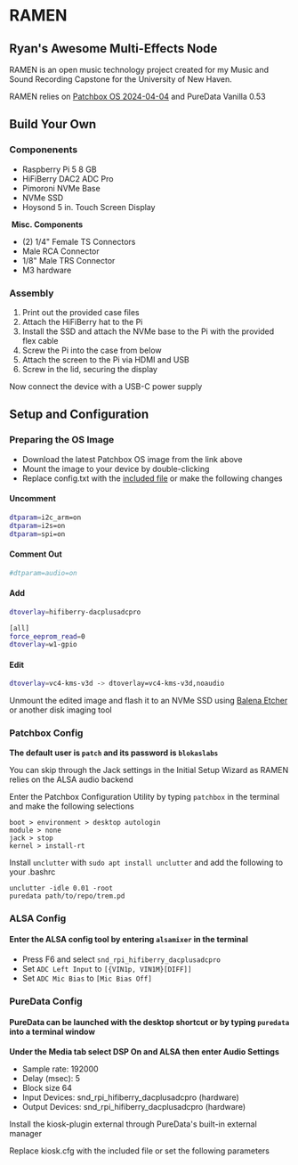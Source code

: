 # RAMEN

## Ryan's Awesome Multi-Effects Node

RAMEN is an open music technology project created for my Music and Sound Recording Capstone for the University of New Haven. 

RAMEN relies on [Patchbox OS 2024-04-04](https://community.blokas.io/t/beta-patchbox-os-bookworm-arm64-2024-04-04/5163) and PureData Vanilla 0.53

## Build Your Own

### Componenents

- Raspberry Pi 5 8 GB
- HiFiBerry DAC2 ADC Pro
- Pimoroni NVMe Base
- NVMe SSD
- Hoysond 5 in. Touch Screen Display 

​	**Misc. Components**

- (2) 1/4" Female TS Connectors
- Male RCA Connector
- 1/8" Male TRS Connector
- M3 hardware

### Assembly

1. Print out the provided case files
2. Attach the HiFiBerry hat to the Pi
3. Install the SSD and attach the NVMe base to the Pi with the provided flex cable
4. Screw the Pi into the case from below
5. Attach the screen to the Pi via  HDMI and USB
6. Screw in the lid, securing the display

Now connect the device with a USB-C power supply

## Setup and Configuration

### Preparing the OS Image

- Download the latest Patchbox OS image from the link above
- Mount the image to your device by double-clicking
- Replace config.txt with the [included file](./config.txt) or make the following changes

#### Uncomment

```bash 
dtparam=i2c_arm=on
dtparam=i2s=on
dtparam=spi=on
```

#### Comment Out

``` bash
#dtparam=audio=on
```

#### Add

```bash
dtoverlay=hifiberry-dacplusadcpro

[all]
force_eeprom_read=0
dtoverlay=w1-gpio
```

#### Edit

```bash
dtoverlay=vc4-kms-v3d -> dtoverlay=vc4-kms-v3d,noaudio
```

Unmount the edited image and flash it to an NVMe SSD using [Balena Etcher](https://balenaetcher.io) or another disk imaging tool

### Patchbox Config

**The default user is `patch` and its password is `blokaslabs`**

You can skip through the Jack settings in the Initial Setup Wizard as RAMEN relies on the ALSA audio backend

Enter the Patchbox Configuration Utility by typing `patchbox` in the terminal and make the following selections 

```
boot > environment > desktop autologin
module > none
jack > stop
kernel > install-rt
```

Install `unclutter` with `sudo apt install unclutter` and add the following to your .bashrc

```
unclutter -idle 0.01 -root
puredata path/to/repo/trem.pd
```

### ALSA Config

#### Enter the ALSA config tool by entering `alsamixer` in the terminal

- Press F6 and select `snd_rpi_hifiberry_dacplusadcpro`
- Set `ADC Left Input` to `[{VIN1p, VIN1M}[DIFF]]`
- Set `ADC Mic Bias` to `[Mic Bias Off]`

### PureData Config

#### PureData can be launched with the desktop shortcut or by typing `puredata` into a terminal window

**Under the Media tab select DSP On and ALSA then enter Audio Settings**

- Sample rate: 192000
- Delay (msec): 5
- Block size 64
- Input Devices: snd_rpi_hifiberry_dacplusadcpro (hardware)
- Output Devices: snd_rpi_hifiberry_dacplusadcpro (hardware)

Install the kiosk-plugin external through PureData's built-in external manager

Replace kiosk.cfg with the included file or set the following parameters

```

```

